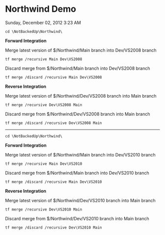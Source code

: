 ﻿# Northwind Demo

Sunday, December 02, 2012
3:23 AM

```Console
cd \NotBackedUp\Northwind\
```

**Forward Integration**

Merge latest version of \$/Northwind/Main branch into Dev/VS2008 branch

```Console
tf merge /recursive Main Dev\VS2008
```

Discard merge from \$/Northwind/Main branch into Dev/VS2008 branch

```Console
tf merge /discard /recursive Main Dev\VS2008
```

**Reverse Integration**

Merge latest version of \$/Northwind/Dev/VS2008 branch into Main branch

```Console
tf merge /recursive Dev\VS2008 Main
```

Discard merge from \$/Northwind/Dev/VS2008 branch into Main branch

```Console
tf merge /discard /recursive Dev\VS2008 Main
```

---


```Console
cd \NotBackedUp\Northwind\
```

**Forward Integration**

Merge latest version of \$/Northwind/Main branch into Dev/VS2010 branch

```Console
tf merge /recursive Main Dev\VS2010
```

Discard merge from \$/Northwind/Main branch into Dev/VS2010 branch

```Console
tf merge /discard /recursive Main Dev\VS2010
```

**Reverse Integration**

Merge latest version of \$/Northwind/Dev/VS2010 branch into Main branch

```Console
tf merge /recursive Dev\VS2010 Main
```

Discard merge from \$/Northwind/Dev/VS2010 branch into Main branch

```Console
tf merge /discard /recursive Dev\VS2010 Main
```
